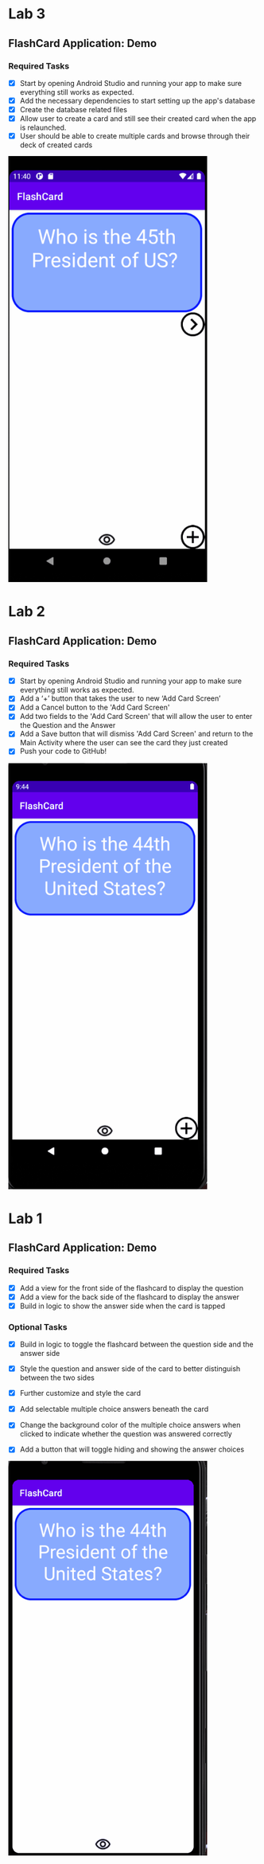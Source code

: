 # Lab 3
## FlashCard Application: Demo
### Required Tasks
  - [x] Start by opening Android Studio and running your app to make sure everything still works as expected.
  - [x] Add the necessary dependencies to start setting up the app's database
  - [x] Create the database related files
  - [x] Allow user to create a card and still see their created card when the app is relaunched.
  - [x] User should be able to create multiple cards and browse through their deck of created cards

<img src="Lab3.gif" alt="Lab 3 Demo" width = "400px"/>


# Lab 2
## FlashCard Application: Demo
### Required Tasks
  - [x] Start by opening Android Studio and running your app to make sure everything still works as expected.
  - [x] Add a ‘+’ button that takes the user to new ‘Add Card Screen’
  - [x] Add a Cancel button to the 'Add Card Screen'
  - [x] Add two fields to the 'Add Card Screen' that will allow the user to enter the Question and the Answer
  - [x] Add a Save button that will dismiss 'Add Card Screen' and return to the Main Activity where the user can see the card they just created
  - [x] Push your code to GitHub!

<img src="Lab2.gif" alt="Lab 2 Demo" width = "400px"/>


# Lab 1
## FlashCard Application: Demo
### Required Tasks

  - [x] Add a view for the front side of the flashcard to display the question
  - [x] Add a view for the back side of the flashcard to display the answer
  - [x] Build in logic to show the answer side when the card is tapped

### Optional Tasks

  - [x] Build in logic to toggle the flashcard between the question side and the answer side
  - [x] Style the question and answer side of the card to better distinguish between the two sides
  - [x] Further customize and style the card
  - [x] Add selectable multiple choice answers beneath the card
  - [x] Change the background color of the multiple choice answers when clicked to indicate whether the question was answered correctly
  - [x] Add a button that will toggle hiding and showing the answer choices

  
<img src="Lab1.gif" alt= "Lab 1 Demo" width = "400px" />

